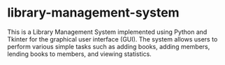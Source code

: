 # library-management-system
This is a Library Management System implemented using Python and Tkinter for the graphical user interface (GUI). The system allows users to perform various simple tasks such as adding books, adding members, lending books to members, and viewing statistics.
